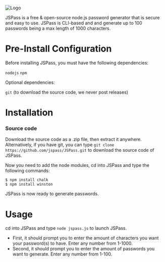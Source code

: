 ![Logo](https://i.imgur.com/J2zetqf.png)

JSPass is a free & open-source node.js password generator that is secure and easy to use. JSPass is CLI-based and and generate up to 100 passwords being a max length of 1000 characters.

# Pre-Install Configuration
Before installing JSPass, you must have the following dependencies:

`nodejs`
`npm`

Optional dependencies:

`git` (to download the source code, we never post releases)

# Installation
### Source code

Download the source code as a .zip file, then extract it anywhere. Alternatively, if you have git, you can type `git clone https://github.com/jspass/JSPass.git` to download the source code of JSPass.

Now you need to add the node modules, cd into JSPass and type the following commands:
```
$ npm install chalk
$ npm install winston
```

JSPass is now ready to generate passwords.

# Usage
cd into JSPass and type ``node jspass.js`` to launch JSPass. 

- First, it should prompt you to enter the amount of characters you want your password(s) to have. Enter any number from 1-1000.
- Second, it should prompt you to enter the amount of passwords you want to generate. Enter any number from 1-100.

